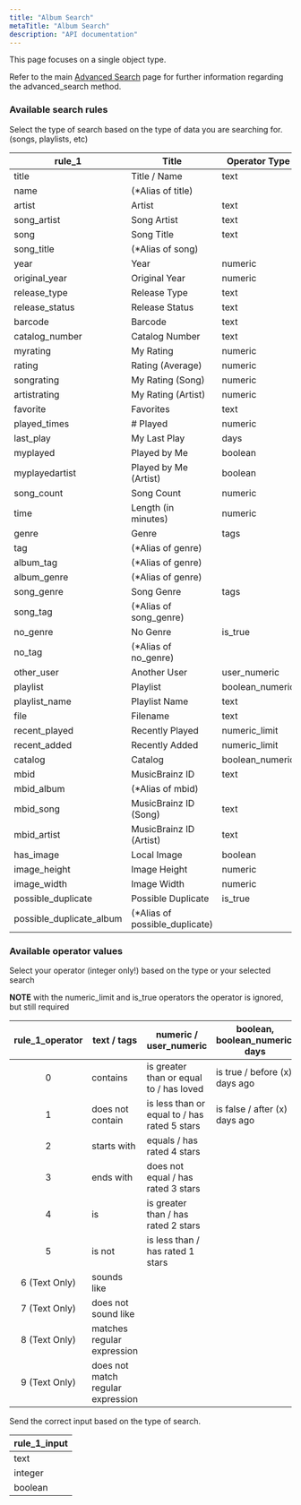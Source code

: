 ```yaml
---
title: "Album Search"
metaTitle: "Album Search"
description: "API documentation"
---
```


This page focuses on a single object type.

Refer to the main [Advanced Search](https://ampache.org/api/api-advanced-search) page for further information regarding the advanced_search method.

### Available search rules

Select the type of search based on the type of data you are searching for. (songs, playlists, etc)

| rule_1                   | Title                          | Operator Type   |
|--------------------------|--------------------------------|-----------------|
| title                    | Title / Name                   | text            |
| name                     | (*Alias of title)              |                 |
| artist                   | Artist                         | text            |
| song_artist              | Song Artist                    | text            |
| song                     | Song Title                     | text            |
| song_title               | (*Alias of song)               |                 |
| year                     | Year                           | numeric         |
| original_year            | Original Year                  | numeric         |
| release_type             | Release Type                   | text            |
| release_status           | Release Status                 | text            |
| barcode                  | Barcode                        | text            |
| catalog_number           | Catalog Number                 | text            |
| myrating                 | My Rating                      | numeric         |
| rating                   | Rating (Average)               | numeric         |
| songrating               | My Rating (Song)               | numeric         |
| artistrating             | My Rating (Artist)             | numeric         |
| favorite                 | Favorites                      | text            |
| played_times             | # Played                       | numeric         |
| last_play                | My Last Play                   | days            |
| myplayed                 | Played by Me                   | boolean         |
| myplayedartist           | Played by Me (Artist)          | boolean         |
| song_count               | Song Count                     | numeric         |
| time                     | Length (in minutes)            | numeric         |
| genre                    | Genre                          | tags            |
| tag                      | (*Alias of genre)              |                 |
| album_tag                | (*Alias of genre)              |                 |
| album_genre              | (*Alias of genre)              |                 |
| song_genre               | Song Genre                     | tags            |
| song_tag                 | (*Alias of song_genre)         |                 |
| no_genre                 | No Genre                       | is_true         |
| no_tag                   | (*Alias of no_genre)           |                 |
| other_user               | Another User                   | user_numeric    |
| playlist                 | Playlist                       | boolean_numeric |
| playlist_name            | Playlist Name                  | text            |
| file                     | Filename                       | text            |
| recent_played            | Recently Played                | numeric_limit   |
| recent_added             | Recently Added                 | numeric_limit   |
| catalog                  | Catalog                        | boolean_numeric |
| mbid                     | MusicBrainz ID                 | text            |
| mbid_album               | (*Alias of mbid)               |                 |
| mbid_song                | MusicBrainz ID (Song)          | text            |
| mbid_artist              | MusicBrainz ID (Artist)        | text            |
| has_image                | Local Image                    | boolean         |
| image_height             | Image Height                   | numeric         |
| image_width              | Image Width                    | numeric         |
| possible_duplicate       | Possible Duplicate             | is_true         |
| possible_duplicate_album | (*Alias of possible_duplicate) |                 |

### Available operator values

Select your operator (integer only!) based on the type or your selected search

**NOTE** with the numeric_limit and is_true operators the operator is ignored, but still required

| rule_1_operator | text / tags                       | numeric / user_numeric                       | boolean, boolean_numeric, days |
|:---------------:|-----------------------------------|----------------------------------------------|--------------------------------|
|        0        | contains                          | is greater than or equal to / has loved      | is true / before (x) days ago  |
|        1        | does not contain                  | is less than or equal to / has rated 5 stars | is false / after (x) days ago  |
|        2        | starts with                       | equals / has rated 4 stars                   |                                |
|        3        | ends with                         | does not equal / has rated 3 stars           |                                |
|        4        | is                                | is greater than / has rated 2 stars          |                                |
|        5        | is not                            | is less than / has rated 1 stars             |                                |
|  6 (Text Only)  | sounds like                       |                                              |                                |
|  7 (Text Only)  | does not sound like               |                                              |                                |
|  8 (Text Only)  | matches regular expression        |                                              |                                |
|  9 (Text Only)  | does not match regular expression |                                              |                                |

Send the correct input based on the type of search.

| rule_1_input |
|--------------|
| text         |
| integer      |
| boolean      |
